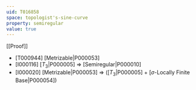 ```yaml
---
uid: T016858
space: topologist's-sine-curve
property: semiregular
value: true
---
```

[[Proof]]

* [T000944] [Metrizable|P000053]
* [I000116] [$T_3$|P000005] => [Semiregular|P000010]
* [I000020] [Metrizable|P000053] => ([$T_3$|P000005] + [$\sigma$-Locally Finite Base|P000054])

